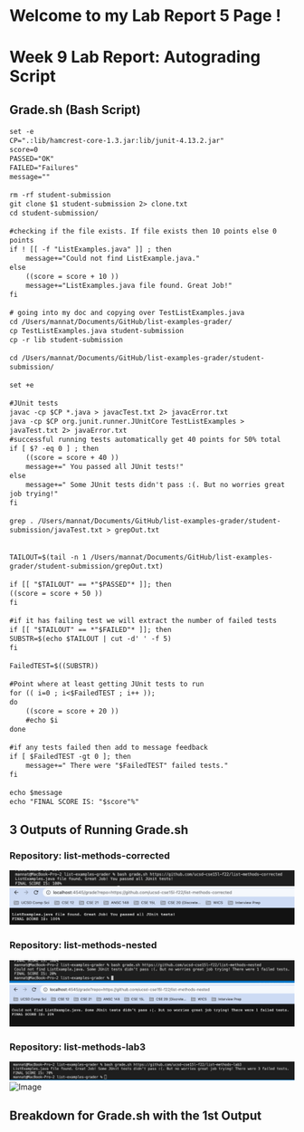 # **Welcome to my Lab Report 5 Page !**
# Week 9 Lab Report: Autograding Script 

Grade.sh (Bash Script)
--------------------------
>

    set -e 
    CP=".:lib/hamcrest-core-1.3.jar:lib/junit-4.13.2.jar"
    score=0
    PASSED="OK"
    FAILED="Failures"
    message=""

    rm -rf student-submission
    git clone $1 student-submission 2> clone.txt 
    cd student-submission/

    #checking if the file exists. If file exists then 10 points else 0 points 
    if ! [[ -f "ListExamples.java" ]] ; then 
        message+="Could not find ListExample.java."
    else 
        ((score = score + 10 )) 
        message+="ListExamples.java file found. Great Job!"
    fi

    # going into my doc and copying over TestListExamples.java 
    cd /Users/mannat/Documents/GitHub/list-examples-grader/
    cp TestListExamples.java student-submission 
    cp -r lib student-submission

    cd /Users/mannat/Documents/GitHub/list-examples-grader/student-submission/

    set +e

    #JUnit tests
    javac -cp $CP *.java > javacTest.txt 2> javacError.txt
    java -cp $CP org.junit.runner.JUnitCore TestListExamples > javaTest.txt 2> javaError.txt
    #successful running tests automatically get 40 points for 50% total 
    if [ $? -eq 0 ] ; then 
        ((score = score + 40 )) 
        message+=" You passed all JUnit tests!"
    else 
        message+=" Some JUnit tests didn't pass :(. But no worries great job trying!"
    fi

    grep . /Users/mannat/Documents/GitHub/list-examples-grader/student-submission/javaTest.txt > grepOut.txt


    TAILOUT=$(tail -n 1 /Users/mannat/Documents/GitHub/list-examples-grader/student-submission/grepOut.txt) 

    if [[ "$TAILOUT" == *"$PASSED"* ]]; then
    ((score = score + 50 ))
    fi

    #if it has failing test we will extract the number of failed tests 
    if [[ "$TAILOUT" == *"$FAILED"* ]]; then
    SUBSTR=$(echo $TAILOUT | cut -d' ' -f 5)
    fi

    FailedTEST=$((SUBSTR))

    #Point where at least getting JUnit tests to run 
    for (( i=0 ; i<$FailedTEST ; i++ )); 
    do 
        ((score = score + 20 ))
        #echo $i
    done

    #if any tests failed then add to message feedback 
    if [ $FailedTEST -gt 0 ]; then
        message+=" There were "$FailedTEST" failed tests."
    fi

    echo $message
    echo "FINAL SCORE IS: "$score"%"

## 3 Outputs of Running Grade.sh 

### Repository: list-methods-corrected
![Image](Lab_Report_5_Photos/list-methods-corrected_output.png)
![Image](Lab_Report_5_Photos/browser_corrected.png)

### Repository: list-methods-nested
![Image](Lab_Report_5_Photos/list-methods-nested_output.png)
![Image](Lab_Report_5_Photos/browser_nested.png)

### Repository: list-methods-lab3
![Image](Lab_Report_5_Photos/list-methods-lab3_output.png)
![Image](Lab_Report_5_Photos/browser_output.png)

## Breakdown for Grade.sh with the 1st Output

